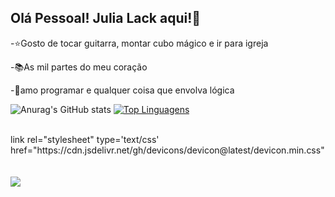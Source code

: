 ## Olá Pessoal! Julia Lack aqui!👋

-⭐Gosto de tocar guitarra, montar cubo mágico e ir para igreja

-📚As mil partes do meu coração

-🧠amo programar e qualquer coisa que envolva lógica


![Anurag's GitHub stats](https://github-readme-stats.vercel.app/api?username=Jujubalack&theme=radical&show_icons=true)
[![Top Linguagens](https://github-readme-stats.vercel.app/api/top-langs/?username=Jujubalack&layout=compact)](https://github.com/anuraghazra/github-readme-stats)

<div style="display: inline_block"><br>
     link rel="stylesheet" type='text/css' href="https://cdn.jsdelivr.net/gh/devicons/devicon@latest/devicon.min.css"        
</div>
 <br><br>
 
<div> 
  <a href = "mailto: jujubalack@gmail.com"><img src="https://img.shields.io/badge/-Gmail-%23333?style=for-the-badge&logo=gmail&logoColor=white" target="_blank"></a>  
</div>
